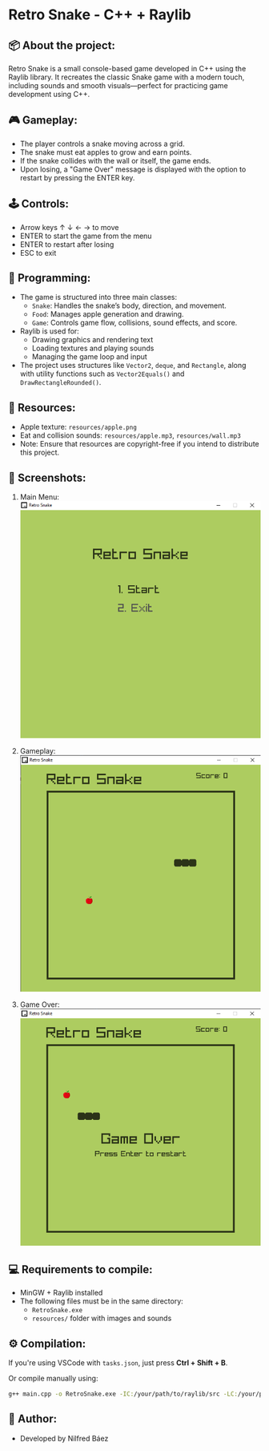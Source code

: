 Retro Snake - C++ + Raylib
==========================

📦 About the project:
---------------------
Retro Snake is a small console-based game developed in C++ using the Raylib library. It recreates the classic Snake game with a modern touch, including sounds and smooth visuals—perfect for practicing game development using C++.

🎮 Gameplay:
------------
- The player controls a snake moving across a grid.
- The snake must eat apples to grow and earn points.
- If the snake collides with the wall or itself, the game ends.
- Upon losing, a "Game Over" message is displayed with the option to restart by pressing the ENTER key.

🕹️ Controls:
------------
- Arrow keys ↑ ↓ ← → to move
- ENTER to start the game from the menu
- ENTER to restart after losing
- ESC to exit

🧠 Programming:
---------------
- The game is structured into three main classes:
  - `Snake`: Handles the snake’s body, direction, and movement.
  - `Food`: Manages apple generation and drawing.
  - `Game`: Controls game flow, collisions, sound effects, and score.
- Raylib is used for:
  - Drawing graphics and rendering text
  - Loading textures and playing sounds
  - Managing the game loop and input
- The project uses structures like `Vector2`, `deque`, and `Rectangle`, along with utility functions such as `Vector2Equals()` and `DrawRectangleRounded()`.

🧩 Resources:
-------------
- Apple texture: `resources/apple.png`
- Eat and collision sounds: `resources/apple.mp3`, `resources/wall.mp3`
- Note: Ensure that resources are copyright-free if you intend to distribute this project.

📸 Screenshots:
---------------

1. Main Menu:
   ![Main Menu](./gameplay/1.png)

2. Gameplay:
   ![Gameplay](./gameplay/2.png)

3. Game Over:
   ![Game Over](./gameplay/3.png)

💻 Requirements to compile:
---------------------------
- MinGW + Raylib installed
- The following files must be in the same directory:
  - `RetroSnake.exe`
  - `resources/` folder with images and sounds

⚙️ Compilation:
---------------
If you're using VSCode with `tasks.json`, just press **Ctrl + Shift + B**.

Or compile manually using:

```bash
g++ main.cpp -o RetroSnake.exe -IC:/your/path/to/raylib/src -LC:/your/path/to/raylib/src -lraylib -lopengl32 -lgdi32 -lwinmm -mwindows
```

📝 Author:
----------
- Developed by Nilfred Báez
